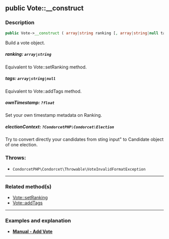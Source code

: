 ## public Vote::__construct

### Description    

```php
public Vote->__construct ( array|string ranking [, array|string|null tags = null , ?float ownTimestamp = null , ?CondorcetPHP\Condorcet\Election electionContext = null] )
```

Build a vote object.
    

##### **ranking:** *```array|string```*   
Equivalent to Vote::setRanking method.    


##### **tags:** *```array|string|null```*   
Equivalent to Vote::addTags method.    


##### **ownTimestamp:** *```?float```*   
Set your own timestamp metadata on Ranking.    


##### **electionContext:** *```?CondorcetPHP\Condorcet\Election```*   
Try to convert directly your candidates from sting input" to Candidate object of one election.    


### Throws:   

* ```CondorcetPHP\Condorcet\Throwable\VoteInvalidFormatException```

---------------------------------------

### Related method(s)      

* [Vote::setRanking](../Vote%20Class/public%20Vote--setRanking.md)    
* [Vote::addTags](../Vote%20Class/public%20Vote--addTags.md)    

---------------------------------------

### Examples and explanation

* **[Manual - Add Vote](https://github.com/julien-boudry/Condorcet/wiki/II-%23-B.-Vote-management-%23-1.-Add-Vote)**    
